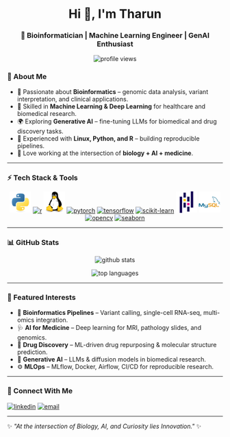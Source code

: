 <h1 align="center">Hi 👋, I'm Tharun</h1>
<h3 align="center">🚀 Bioinformatician | Machine Learning Engineer | GenAI Enthusiast</h3>

<p align="center">
  <img src="https://komarev.com/ghpvc/?username=tharun-kota&label=Profile%20Views&color=0e75b6&style=flat" alt="profile views" />
</p>



### 🔬 About Me  
- 🧬 Passionate about **Bioinformatics** – genomic data analysis, variant interpretation, and clinical applications.  
- 🤖 Skilled in **Machine Learning & Deep Learning** for healthcare and biomedical research.  
- 🌍 Exploring **Generative AI** – fine-tuning LLMs for biomedical and drug discovery tasks.  
- 🐧 Experienced with **Linux, Python, and R** – building reproducible pipelines.  
- 🎯 Love working at the intersection of **biology + AI + medicine**.  

---

### ⚡ Tech Stack & Tools  

<p align="center">
<a href="https://www.python.org" target="_blank"><img src="https://raw.githubusercontent.com/devicons/devicon/master/icons/python/python-original.svg" alt="python" width="50" height="50"/></a>
<a href="https://www.r-project.org/" target="_blank"><img src="https://www.vectorlogo.zone/logos/r-project/r-project-icon.svg" alt="r" width="50" height="50"/></a>
<a href="https://www.linux.org/" target="_blank"><img src="https://raw.githubusercontent.com/devicons/devicon/master/icons/linux/linux-original.svg" alt="linux" width="50" height="50"/></a>
<a href="https://pytorch.org/" target="_blank"><img src="https://www.vectorlogo.zone/logos/pytorch/pytorch-icon.svg" alt="pytorch" width="50" height="50"/></a>
<a href="https://www.tensorflow.org" target="_blank"><img src="https://www.vectorlogo.zone/logos/tensorflow/tensorflow-icon.svg" alt="tensorflow" width="50" height="50"/></a>
<a href="https://scikit-learn.org/" target="_blank"><img src="https://upload.wikimedia.org/wikipedia/commons/0/05/Scikit_learn_logo_small.svg" alt="scikit-learn" width="50" height="50"/></a>
<a href="https://pandas.pydata.org/" target="_blank"><img src="https://raw.githubusercontent.com/devicons/devicon/master/icons/pandas/pandas-original.svg" alt="pandas" width="50" height="50"/></a>
<a href="https://www.mysql.com/" target="_blank"><img src="https://raw.githubusercontent.com/devicons/devicon/master/icons/mysql/mysql-original-wordmark.svg" alt="mysql" width="50" height="50"/></a>
<a href="https://opencv.org/" target="_blank"><img src="https://www.vectorlogo.zone/logos/opencv/opencv-icon.svg" alt="opencv" width="50" height="50"/></a>
<a href="https://seaborn.pydata.org/" target="_blank"><img src="https://seaborn.pydata.org/_images/logo-mark-lightbg.svg" alt="seaborn" width="50" height="50"/></a>
</p>

---

### 📊 GitHub Stats  

<p align="center">
  <img src="https://github-readme-stats.vercel.app/api?username=tharun-kota&show_icons=true&theme=radical" alt="github stats" />
</p>

<p align="center">
  <img src="https://github-readme-stats.vercel.app/api/top-langs?username=tharun-kota&show_icons=true&locale=en&layout=compact&theme=radical" alt="top languages" />
</p>

---

### 🌟 Featured Interests  

- 🧬 **Bioinformatics Pipelines** – Variant calling, single-cell RNA-seq, multi-omics integration.  
- 🩺 **AI for Medicine** – Deep learning for MRI, pathology slides, and genomics.  
- 💊 **Drug Discovery** – ML-driven drug repurposing & molecular structure prediction.  
- 🤖 **Generative AI** – LLMs & diffusion models in biomedical research.  
- ⚙️ **MLOps** – MLflow, Docker, Airflow, CI/CD for reproducible research.  

---

### 🤝 Connect With Me  

<p align="left">
<a href="https://www.linkedin.com/in/tharun-kota" target="blank"><img align="center" src="https://cdn-icons-png.flaticon.com/512/174/174857.png" alt="linkedin" height="40" width="40" /></a>
<a href="mailto:thisistharunkota@gmail.com" target="blank"><img align="center" src="https://cdn-icons-png.flaticon.com/512/732/732200.png" alt="email" height="40" width="40" /></a>
</p>

---

✨ *"At the intersection of Biology, AI, and Curiosity lies Innovation."* ✨  
